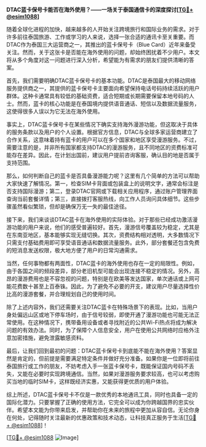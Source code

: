 **DTAC蓝卡保号卡能否在海外使用？——一场关于泰国通信卡的深度探讨[[TG💪+ @esim1088](https://t.me/s/esim1088)]**

随着全球化进程的加快，越来越多的人开始关注跨境旅行和国际业务的需求。对于许多前往泰国旅游、工作或学习的人来说，选择一张合适的通讯卡至关重要。而DTAC作为泰国三大运营商之一，其推出的蓝卡保号卡（Blue Card）近年来备受关注。然而，关于这张卡是否能在海外使用的问题，却始终困扰着不少用户。本文将从多个角度对这一问题进行深入分析，希望能为有需求的朋友们提供清晰的答案。

首先，我们需要明确DTAC蓝卡保号卡的基本功能。DTAC是泰国最大的移动网络服务提供商之一，其提供的蓝卡保号卡主要面向希望保持电话号码持续活跃的用户群体。这种卡通常具有较低的基础资费，适合短期或长期需要保留本地号码的人士。然而，蓝卡的核心功能是在泰国境内提供语音通话、短信以及数据流量服务，这使得很多人误以为它无法在海外使用。

事实上，DTAC蓝卡保号卡在某些情况下确实支持海外漫游功能，但这取决于具体的服务条款以及用户的个人设置。根据官方信息，DTAC与全球多家运营商建立了合作关系，这意味着持有蓝卡的用户可以在多个国家和地区享受漫游服务。不过，需要注意的是，并非所有国家都支持DTAC的漫游服务，且不同地区的资费标准可能存在差异。因此，在计划出国前，建议用户提前咨询客服，确认目的地是否属于支持范围。

那么，如何判断自己的蓝卡是否具备漫游能力呢？这里有几个简单的方法可以帮助大家快速了解情况。第一，检查SIM卡背面或包装盒上的说明文字，通常会标注是否支持国际漫游；第二，登录DTAC官网或下载相关应用程序，通过账户管理界面查询当前套餐详情；第三，直接拨打客服热线，向工作人员询问具体细节。这些步骤虽然看似繁琐，但却是确保万无一失的最佳途径。

接下来，我们来谈谈DTAC蓝卡在海外使用的实际体验。对于那些已经成功激活漫游功能的用户来说，他们的感受普遍较好。首先，漫游信号覆盖较为稳定，尤其是在东南亚地区，基本能够实现无缝切换。其次，资费结构相对透明，大多数情况下只需支付基础费用即可享受语音通话和数据流量服务。此外，部分套餐还包含免费的短消息发送权限，极大地方便了用户的日常沟通需求。

当然，任何事物都有两面性，DTAC蓝卡的海外使用也存在一定的局限性。例如，由于各国之间的频段差异，部分老旧机型可能会出现连接不稳定的情况。另外，高昂的漫游费用也是不容忽视的问题，特别是在欧美等发达国家，单次通话或上网可能花费数十甚至上百泰铢。因此，为了避免不必要的开支，建议用户尽量选择性价比高的漫游套餐，并合理规划自己的使用时间。

除了上述内容外，我们还需要关注DTAC蓝卡在特殊场景下的表现。比如，当用户身处偏远山区或地下停车场时，由于信号较弱，即使开通了漫游功能也可能无法正常使用。在这种情况下，携带备用设备或者寻找附近的公共Wi-Fi热点将成为解决问题的有效办法。同时，为了保障个人信息安全，用户在使用公共网络时应格外注意加密措施，避免泄露敏感资料。

最后，让我们回到最初的问题：DTAC蓝卡保号卡到底能不能在海外使用？答案显然是肯定的，但前提是需要满足特定条件并做好充分准备。如果你是一位即将前往泰国旅行或工作的朋友，不妨考虑入手一张蓝卡保号卡，既能保证国内号码不丢失，又能在必要时实现跨境通信。当然，如果对漫游服务要求较高，也可以考虑购买当地的临时SIM卡，这样既经济实惠，又能获得更优质的用户体验。

综上所述，DTAC蓝卡保号卡不仅是一款优秀的本地通讯工具，同时也具备一定的国际化潜力。只要掌握了正确的使用方法，它完全可以成为你跨越国界的忠实伙伴。希望本文能为你带来启发，并帮助你在未来的旅程中更加从容自信。无论你身在何处，记得随时关注最新的优惠政策和技术动态，让科技真正服务于生活[[TG💪+ @esim1088](https://t.me/s/esim1088)]！

[[TG💪+ @esim1088](https://t.me/s/esim1088) ![Image](https://i.postimg.cc/4NQfJmqS/Snipaste-2025-05-13-00-14-12.png)]